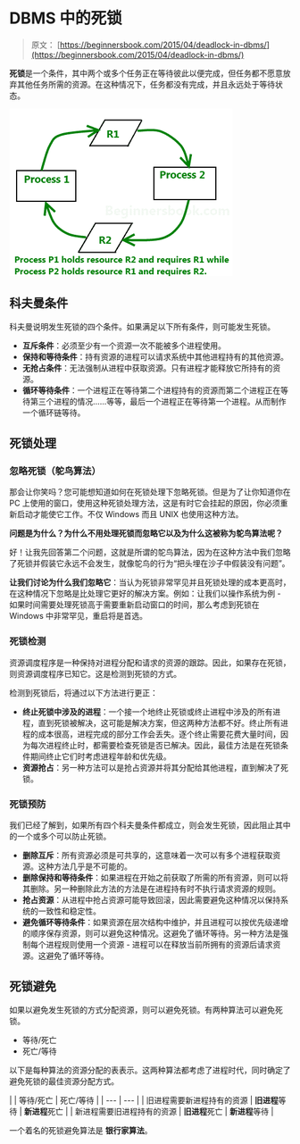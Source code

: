 # DBMS 中的死锁

> 原文： [https://beginnersbook.com/2015/04/deadlock-in-dbms/](https://beginnersbook.com/2015/04/deadlock-in-dbms/)

**死锁**是一个条件，其中两个或多个任务正在等待彼此以便完成，但任务都不愿意放弃其他任务所需的资源。在这种情况下，任务都没有完成，并且永远处于等待状态。

![Deadlock diagram](img/cdd69c2df2eb7a929543ef08db4863c2.jpg)

## 科夫曼条件

科夫曼说明发生死锁的四个条件。如果满足以下所有条件，则可能发生死锁。

*   **互斥条件**：必须至少有一个资源一次不能被多个进程使用。
*   **保持和等待条件**：持有资源的进程可以请求系统中其他进程持有的其他资源。
*   **无抢占条件**：无法强制从进程中获取资源。只有进程才能释放它所持有的资源。
*   **循环等待条件**：一个进程正在等待第二个进程持有的资源而第二个进程正在等待第三个进程的情况......等等，最后一个进程正在等待第一个进程。从而制作一个循环链等待。

## 死锁处理

### 忽略死锁（鸵鸟算法）

那会让你笑吗？您可能想知道如何在死锁处理下忽略死锁。但是为了让你知道你在 PC 上使用的窗口，使用这种死锁处理方法，这是有时它会挂起的原因，你必须重新启动才能使它工作。不仅 Windows 而且 UNIX 也使用这种方法。

**问题是为什么？为什么不用处理死锁而忽略它以及为什么这被称为鸵鸟算法呢？**

好！让我先回答第二个问题，这就是所谓的鸵鸟算法，因为在这种方法中我们忽略了死锁并假装它永远不会发生，就像鸵鸟的行为“把头埋在沙子中假装没有问题”。

**让我们讨论为什么我们忽略它**：当认为死锁非常罕见并且死锁处理的成本更高时，在这种情况下忽略是比处理它更好的解决方案。例如：让我们以操作系统为例 - 如果时间需要处理死锁高于需要重新启动窗口的时间，那么考虑到死锁在 Windows 中非常罕见，重启将是首选。

### 死锁检测

资源调度程序是一种保持对进程分配和请求的资源的跟踪。因此，如果存在死锁，则资源调度程序已知它。这是检测到死锁的方式。

检测到死锁后，将通过以下方法进行更正：

*   **终止死锁中涉及的进程**：一个接一个地终止死锁或终止进程中涉及的所有进程，直到死锁被解决，这可能是解决方案，但这两种方法都不好。终止所有进程的成本很高，进程完成的部分工作会丢失。逐个终止需要花费大量时间，因为每次进程终止时，都需要检查死锁是否已解决。因此，最佳方法是在死锁条件期间终止它们时考虑进程年龄和优先级。
*   **资源抢占**：另一种方法可以是抢占资源并将其分配给其他进程，直到解决了死锁。

### 死锁预防

我们已经了解到，如果所有四个科夫曼条件都成立，则会发生死锁，因此阻止其中的一个或多个可以防止死锁。

*   **删除互斥**：所有资源必须是可共享的，这意味着一次可以有多个进程获取资源。这种方法几乎是不可能的。
*   **删除保持和等待条件**：如果进程在开始之前获取了所需的所有资源，则可以将其删除。另一种删除此方法的方法是在进程持有时不执行请求资源的规则。
*   **抢占资源**：从进程中抢占资源可能导致回滚，因此需要避免这种情况以保持系统的一致性和稳定性。
*   **避免循环等待条件**：如果资源在层次结构中维护，并且进程可以按优先级递增的顺序保存资源，则可以避免这种情况。这避免了循环等待。另一种方法是强制每个进程规则使用一个资源 - 进程可以在释放当前所拥有的资源后请求资源。这避免了循环等待。

## 死锁避免

如果以避免发生死锁的方式分配资源，则可以避免死锁。有两种算法可以避免死锁。

*   等待/死亡
*   死亡/等待

以下是每种算法的资源分配的表表示。这两种算法都考虑了进程时代，同时确定了避免死锁的最佳资源分配方式。

|  | 等待/死亡 | 死亡/等待 |
| --- | --- |
| 旧进程需要新进程持有的资源 | **旧进程**等待 | **新进程**死亡 |
| 新进程需要旧进程持有的资源 | **旧进程**死亡 | **新进程**等待 |

一个着名的死锁避免算法是 **银行家算法**。
